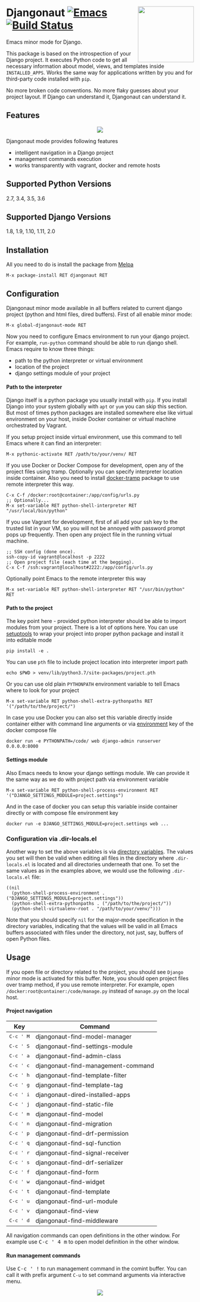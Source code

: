 # <img align="right" src="pics/django.png" height="150" width="150"> Djangonaut [![Emacs](https://img.shields.io/badge/Emacs-25-8e44bd.svg)](https://www.gnu.org/software/emacs/) [![Build Status](https://travis-ci.org/proofit404/djangonaut.svg?branch=master)](https://travis-ci.org/proofit404/djangonaut)

Emacs minor mode for Django.

This package is based on the introspection of your Django project.  It
executes Python code to get all necessary information about model,
views, and templates inside `INSTALLED_APPS`.  Works the same way for
applications written by you and for third-party code installed with
`pip`.

No more broken code conventions.  No more flaky guesses about your
project layout.  If Django can understand it, Djangonaut can
understand it.

## Features

<div align="center"><img src="pics/find-model-and-view.gif"></div>

Djangonaut mode provides following features

* intelligent navigation in a Django project
* management commands execution
* works transparently with vagrant, docker and remote hosts

## Supported Python Versions

2.7, 3.4, 3.5, 3.6

## Supported Django Versions

1.8, 1.9, 1.10, 1.11, 2.0

## Installation

All you need to do is install the package from
[Melpa](https://melpa.org/)

    M-x package-install RET djangonaut RET

## Configuration

Djangonaut minor mode available in all buffers related to current
django project (python and html files, dired buffers).  First of all
enable minor mode:

    M-x global-djangonaut-mode RET

Now you need to configure Emacs environment to run your django
project.  For example, `run-python` command should be able to run
django shell.  Emacs require to know three things:

* path to the python interpreter or virtual environment
* location of the project
* django settings module of your project

#### Path to the interpreter

Django itself is a python package you usually install with `pip`.
If you install Django into your system globally with `apt` or `yum`
you can skip this section.  But most of times python packages are
installed somewhere else like virtual environment on your host, inside
Docker container or virtual machine orchestrated by Vagrant.

If you setup project inside virtual environment, use this command to
tell Emacs where it can find an interpreter:

    M-x pythonic-activate RET /path/to/your/venv/ RET

If you use Docker or Docker Compose for development, open any of the
project files using tramp.  Optionally you can specify interpreter
location inside container.  Also you need to install
[docker-tramp](https://github.com/emacs-pe/docker-tramp.el) package to
use remote interpreter this way.

    C-x C-f /docker:root@container:/app/config/urls.py
    ;; Optionally...
    M-x set-variable RET python-shell-interpreter RET "/usr/local/bin/python"

If you use Vagrant for development, first of all add your ssh key to
the trusted list in your VM, so you will not be annoyed with password
prompt pops up frequently.  Then open any project file in the running
virtual machine.

    ;; SSH config (done once).
    ssh-copy-id vagrant@localhost -p 2222
    ;; Open project file (each time at the begging).
    C-x C-f /ssh:vagrant@localhost#2222:/app/config/urls.py

Optionally point Emacs to the remote interpreter this way

    M-x set-variable RET python-shell-interpreter RET "/usr/bin/python" RET

#### Path to the project

The key point here - provided python interpreter should be able to
import modules from your project.  There is a lot of options here.
You can use [setuptools](https://setuptools.readthedocs.io/en/latest/)
to wrap your project into proper python package and install it into
editable mode

    pip install -e .

You can use `pth` file to include project location into interpreter
import path

    echo $PWD > venv/lib/python3.7/site-packages/project.pth

Or you can use old plain `PYTHONPATH` environment variable to tell
Emacs where to look for your project

    M-x set-variable RET python-shell-extra-pythonpaths RET '("/path/to/the/project/")

In case you use Docker you can also set this variable directly inside
container either with command line arguments or via
[environment](https://docs.docker.com/compose/compose-file/) key of
the docker compose file

    docker run -e PYTHONPATH=/code/ web django-admin runserver 0.0.0.0:8000

#### Settings module

Also Emacs needs to know your django settings module.  We can provide
it the same way as we do with project path via environment variable

    M-x set-variable RET python-shell-process-environment RET '("DJANGO_SETTINGS_MODULE=project.settings")

And in the case of docker you can setup this variable inside container
directly or with compose file environment key

    docker run -e DJANGO_SETTINGS_MODULE=project.settings web ...

### Configuration via .dir-locals.el

Another way to set the above variables is via [directory variables](https://www.gnu.org/software/emacs/manual/html_node/emacs/Directory-Variables.html). The values you set will then be valid when editing all files in the directory where `.dir-locals.el` is located and all directories underneath that one. To set the same values as in the examples above, we would use the following `.dir-locals.el` file:

	((nil
	  (python-shell-process-environment . ("DJANGO_SETTINGS_MODULE=project.settings"))
	  (python-shell-extra-pythonpaths . ("/path/to/the/project/"))
	  (python-shell-virtualenv-root . "/path/to/your/venv/")))

Note that you should specify `nil` for the major-mode specification in the directory variables, indicating that the values will be valid in all Emacs buffers associated with files under the directory, not just, say, buffers of open Python files.

## Usage

If you open file or directory related to the project, you should see
`Django` minor mode is activated for this buffer.  Note, you should
open project files over tramp method, if you use remote interpreter.
For example, open `/docker:root@container:/code/manage.py` instead of
`manage.py` on the local host.

#### Project navigation

| Key                  | Command                            |
|----------------------|------------------------------------|
| <kbd>C-c ' M</kbd>   | djangonaut-find-model-manager      |
| <kbd>C-c ' S</kbd>   | djangonaut-find-settings-module    |
| <kbd>C-c ' a</kbd>   | djangonaut-find-admin-class        |
| <kbd>C-c ' c</kbd>   | djangonaut-find-management-command |
| <kbd>C-c ' h</kbd>   | djangonaut-find-template-filter    |
| <kbd>C-c ' g</kbd>   | djangonaut-find-template-tag       |
| <kbd>C-c ' i</kbd>   | djangonaut-dired-installed-apps    |
| <kbd>C-c ' j</kbd>   | djangonaut-find-static-file        |
| <kbd>C-c ' m</kbd>   | djangonaut-find-model              |
| <kbd>C-c ' n</kbd>   | djangonaut-find-migration          |
| <kbd>C-c ' p</kbd>   | djangonaut-find-drf-permission     |
| <kbd>C-c ' q</kbd>   | djangonaut-find-sql-function       |
| <kbd>C-c ' r</kbd>   | djangonaut-find-signal-receiver    |
| <kbd>C-c ' s</kbd>   | djangonaut-find-drf-serializer     |
| <kbd>C-c ' f</kbd>   | djangonaut-find-form               |
| <kbd>C-c ' w</kbd>   | djangonaut-find-widget             |
| <kbd>C-c ' t</kbd>   | djangonaut-find-template           |
| <kbd>C-c ' u</kbd>   | djangonaut-find-url-module         |
| <kbd>C-c ' v</kbd>   | djangonaut-find-view               |
| <kbd>C-c ' d</kbd>   | djangonaut-find-middleware         |

All navigation commands can open definitions in the other window.  For
example use <kbd>C-c ' 4 m</kbd> to open model definition in the other
window.

#### Run management commands

Use <kbd>C-c ' !</kbd> to run management command in the comint buffer.
You can call it with prefix argument `C-u` to set command arguments
via interactive menu.

<div align="center"><img src="pics/run-management-command-popup.gif"></div>
